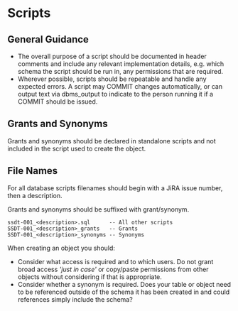 # Scripts

## General Guidance

* The overall purpose of a script should be documented in header comments and include any relevant implementation details, e.g. which schema the script should be run in, any permissions that are required.
* Wherever possible, scripts should be repeatable and handle any expected errors. A script may COMMIT changes automatically, or can output text via dbms_output to indicate to the person running it if a COMMIT should be issued.


## Grants and Synonyms

Grants and synonyms should be declared in standalone scripts and not included in the script used to create the object.


## File Names

For all database scripts filenames should begin with a JiRA issue number, then a description. 

Grants and synonyms should be suffixed with grant/synonym. 

```
ssdt-001_<description>.sql      -- All other scripts
SSDT-001_<description>_grants   -- Grants
SSDT-001_<description>_synonyms -- Synonyms
```

When creating an object you should:

* Consider what access is required and to which users. Do not grant broad access *'just in case'* or copy/paste permissions from other objects without considering if that is appropriate. 
* Consider whether a synonym is required. Does your table or object need to be referenced outside of the schema it has been created in and could references simply include the schema?